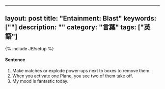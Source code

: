 
---
layout: post
title: "Entainment: Blast"
keywords: [""]
description: ""
category: "言葉"
tags: ["英語"]
---
{% include JB/setup %}

#### Sentence
1. Make matches or explode power-ups next to boxes to remove them.
2. When you activate one Plane, you see two of them take off.
3. My mood is fantastic today.
